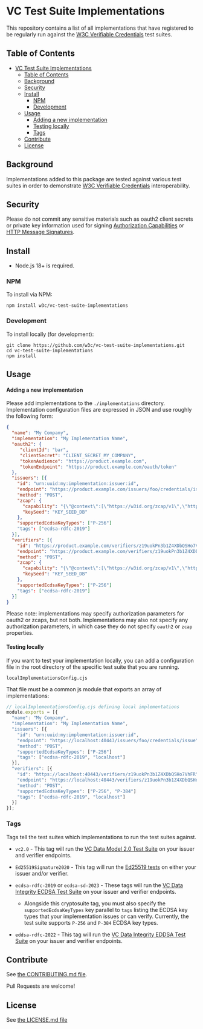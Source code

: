 # VC Test Suite Implementations

This repository contains a list of all implementations that have registered to
be regularly run against the
[W3C Verifiable Credentials](https://www.w3.org/groups/wg/vc/) test suites.

## Table of Contents

- [VC Test Suite Implementations](#vc-test-suite-implementations)
  - [Table of Contents](#table-of-contents)
  - [Background](#background)
  - [Security](#security)
  - [Install](#install)
    - [NPM](#npm)
    - [Development](#development)
  - [Usage](#usage)
      - [Adding a new implementation](#adding-a-new-implementation)
      - [Testing locally](#testing-locally)
    - [Tags](#tags)
  - [Contribute](#contribute)
  - [License](#license)

## Background

Implementations added to this package are tested against various test suites in order to demonstrate
[W3C Verifiable Credentials](https://www.w3.org/groups/wg/vc/) interoperability.

## Security

Please do not commit any sensitive materials such as oauth2 client secrets or
private key information used for signing
[Authorization Capabilities](https://w3c-ccg.github.io/zcap-spec/) or
[HTTP Message Signatures](https://www.ietf.org/archive/id/draft-ietf-httpbis-message-signatures-08.html).

## Install

- Node.js 18+ is required.

### NPM

To install via NPM:

```
npm install w3c/vc-test-suite-implementations
```

### Development

To install locally (for development):

```
git clone https://github.com/w3c/vc-test-suite-implementations.git
cd vc-test-suite-implementations
npm install
```

## Usage

#### Adding a new implementation
Please add implementations to the `./implementations` directory.
Implementation configuration files are expressed in JSON and use roughly the
following form:

```json
{
  "name": "My Company",
  "implementation": "My Implementation Name",
  "oauth2": {
     "clientId": "bar",
     "clientSecret": "CLIENT_SECRET_MY_COMPANY",
     "tokenAudience": "https://product.example.com",
     "tokenEndpoint": "https://product.example.com/oauth/token"
  },
  "issuers": [{
    "id": "urn:uuid:my:implementation:issuer:id",
    "endpoint": "https://product.example.com/issuers/foo/credentials/issue",
    "method": "POST",
    "zcap": {
      "capability": "{\"@context\":[\"https://w3id.org/zcap/v1\",\"https://w3id.org/security/suites/ed25519-2020/v1\"],\"id\":\"urn:uuid:4d44084c-334e-46dc-ac23-5e26f75262b6\",\"controller\":\"did:key:zFoo\",\"parentCapability\":\"urn:zcap:root:https%3A%2F%2Fmy.implementation.net%2Fissuers%2Fz19wCeJafpsTzvA6hZksz7TYF\",\"invocationTarget\":\"https://my.implementation.net/issuers/z19wCeJafpsTzvA6hZksz7TYF/credentials/issue\",\"expires\":\"2022-05-29T17:26:30Z\",\"proof\":{\"type\":\"Ed25519Signature2020\",\"created\":\"2022-02-28T17:26:30Z\",\"verificationMethod\":\"did:key:z6Mkk2x1J4jCmaHDyYRRW1NB7CzeKYbjo3boGfRiefPzZjLQ#z6Mkk2x1J4jCmaHDyYRRW1NB7CzeKYbjo3boGfRiefPzZjLQ\",\"proofPurpose\":\"capabilityDelegation\",\"capabilityChain\":[\"urn:zcap:root:https%3A%2F%2Fmy.implementation.net%2Fissuers%2Fz19wCeJafpsTzvA6hZksz7TYF\"],\"proofValue\":\"zBar\"}}",
      "keySeed": "KEY_SEED_DB"
    },
    "supportedEcdsaKeyTypes": ["P-256"]
    "tags": ["ecdsa-rdfc-2019"]
  }],
  "verifiers": [{
    "id": "https://product.example.com/verifiers/z19uokPn3b1Z4XDbQSHo7VhFR",
    "endpoint": "https://product.example.com/verifiers/z19uokPn3b1Z4XDbQSHo7VhFR/credentials/verify",
    "method": "POST",
    "zcap": {
      "capability": "{\"@context\":[\"https://w3id.org/zcap/v1\",\"https://w3id.org/security/suites/ed25519-2020/v1\"],\"id\":\"urn:uuid:41473f9f-9e44-4ac9-9ac2-c86a6f695703\",\"controller\":\"did:key:zFoo\",\"parentCapability\":\"urn:zcap:root:https%3A%2F%2Fmy.implementation.net%3A40443%2Fverifiers%2Fz19uokPn3b1Z4XDbQSHo7VhFR\",\"invocationTarget\":\"https://my.implementation.net/verifiers/zBar/credentials/verify\",\"expires\":\"2023-03-17T17:39:49Z\",\"proof\":{\"type\":\"Ed25519Signature2020\",\"created\":\"2022-03-17T17:39:49Z\",\"verificationMethod\":\"did:key:zFoo#zBar\",\"proofPurpose\":\"capabilityDelegation\",\"capabilityChain\":[\"urn:zcap:root:https%3A%2F%2Fmy.application.net%2Fverifiers%2FzFoo\"],\"proofValue\":\"zBar\"}}",
      "keySeed": "KEY_SEED_DB"
    },
    "supportedEcdsaKeyTypes": ["P-256"]
    "tags": ["ecdsa-rdfc-2019"]
  }]
}
```

Please note: implementations may specify authorization parameters for oauth2 or
zcaps, but not both. Implementations may also not specify any authorization
parameters, in which case they do not specify `oauth2` or `zcap` properties.

#### Testing locally

If you want to test your implementation locally, you can add a configuration
file in the root directory of the specific test suite that you are running.

```
localImplementationsConfig.cjs
```

That file must be a common js module that exports an array of implementations:

```js
// localImplementationsConfig.cjs defining local implementations
module.exports = [{
  "name": "My Company",
  "implementation": "My Implementation Name",
  "issuers": [{
    "id": "urn:uuid:my:implementation:issuer:id",
    "endpoint": "https://localhost:40443/issuers/foo/credentials/issue",
    "method": "POST",
    "supportedEcdsaKeyTypes": ["P-256"]
    "tags": ["ecdsa-rdfc-2019", "localhost"]
  }],
  "verifiers": [{
    "id": "https://localhost:40443/verifiers/z19uokPn3b1Z4XDbQSHo7VhFR",
    "endpoint": "https://localhost:40443/verifiers/z19uokPn3b1Z4XDbQSHo7VhFR/credentials/verify",
    "method": "POST",
    "supportedEcdsaKeyTypes": ["P-256", "P-384"]
    "tags": ["ecdsa-rdfc-2019", "localhost"]
  }]
}];
```

### Tags

Tags tell the test suites which implementations to run the test suites against.

* `vc2.0` - This tag will run the [VC Data Model 2.0 Test Suite](https://github.com/w3c/vc-data-model-2.0-test-suite) on your issuer and verifier endpoints.

* `Ed25519Signature2020` - This tag will run the [Ed25519 tests](https://github.com/w3c/vc-di-ed25519signature2020-test-suite) on either your issuer and/or verifier.

* `ecdsa-rdfc-2019` or `ecdsa-sd-2023` - These tags will run the
[VC Data Integrity ECDSA Test Suite](https://github.com/w3c/vc-di-ecdsa-test-suite)
on your issuer and verifier endpoints.
  * Alongside this cryptosuite tag, you must also specify the `supportedEcdsaKeyTypes`
  key parallel to `tags` listing the ECDSA key types that your implementation issues or
  can verify. Currently, the test suite supports `P-256` and `P-384` ECDSA key types.

* `eddsa-rdfc-2022` - This tag will run the [VC Data Integrity EDDSA Test Suite](https://github.com/w3c/vc-di-eddsa-test-suite) on your issuer and verifier endpoints.

## Contribute

See [the CONTRIBUTING.md file](CONTRIBUTING.md).

Pull Requests are welcome!

## License

See [the LICENSE.md file](LICENSE.md)
